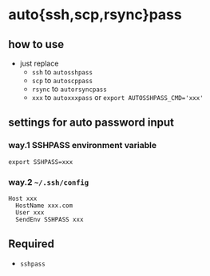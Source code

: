 # auto{ssh,scp,rsync}pass

## how to use
* just replace
  * `ssh` to `autosshpass`
  * `scp` to `autoscppass`
  * `rsync` to `autorsyncpass`
  * `xxx` to `autoxxxpass` or `export AUTOSSHPASS_CMD='xxx'`

## settings for auto password input
### way.1 SSHPASS environment variable
```
export SSHPASS=xxx
```

### way.2 `~/.ssh/config`
```
Host xxx
  HostName xxx.com
  User xxx
  SendEnv SSHPASS xxx
```

## Required
* `sshpass`
